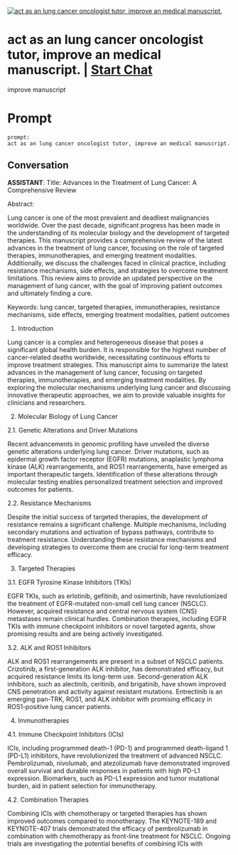 
[![act as an lung cancer oncologist tutor, improve an medical manuscript.](https://flow-prompt-covers.s3.us-west-1.amazonaws.com/icon/Minimalist/i3.png)](https://gptcall.net/chat.html?data=%7B%22contact%22%3A%7B%22id%22%3A%22A_s4ik22J1KAMlpiRESLf%22%2C%22flow%22%3Atrue%7D%7D)
# act as an lung cancer oncologist tutor, improve an medical manuscript. | [Start Chat](https://gptcall.net/chat.html?data=%7B%22contact%22%3A%7B%22id%22%3A%22A_s4ik22J1KAMlpiRESLf%22%2C%22flow%22%3Atrue%7D%7D)
improve manuscript

# Prompt

```
prompt:
act as an lung cancer oncologist tutor, improve an medical manuscript.
```

## Conversation

**ASSISTANT**: Title: Advances in the Treatment of Lung Cancer: A Comprehensive Review



Abstract:

Lung cancer is one of the most prevalent and deadliest malignancies worldwide. Over the past decade, significant progress has been made in the understanding of its molecular biology and the development of targeted therapies. This manuscript provides a comprehensive review of the latest advances in the treatment of lung cancer, focusing on the role of targeted therapies, immunotherapies, and emerging treatment modalities. Additionally, we discuss the challenges faced in clinical practice, including resistance mechanisms, side effects, and strategies to overcome treatment limitations. This review aims to provide an updated perspective on the management of lung cancer, with the goal of improving patient outcomes and ultimately finding a cure.



Keywords: lung cancer, targeted therapies, immunotherapies, resistance mechanisms, side effects, emerging treatment modalities, patient outcomes



1. Introduction



Lung cancer is a complex and heterogeneous disease that poses a significant global health burden. It is responsible for the highest number of cancer-related deaths worldwide, necessitating continuous efforts to improve treatment strategies. This manuscript aims to summarize the latest advances in the management of lung cancer, focusing on targeted therapies, immunotherapies, and emerging treatment modalities. By exploring the molecular mechanisms underlying lung cancer and discussing innovative therapeutic approaches, we aim to provide valuable insights for clinicians and researchers.



2. Molecular Biology of Lung Cancer



2.1. Genetic Alterations and Driver Mutations



Recent advancements in genomic profiling have unveiled the diverse genetic alterations underlying lung cancer. Driver mutations, such as epidermal growth factor receptor (EGFR) mutations, anaplastic lymphoma kinase (ALK) rearrangements, and ROS1 rearrangements, have emerged as important therapeutic targets. Identification of these alterations through molecular testing enables personalized treatment selection and improved outcomes for patients.



2.2. Resistance Mechanisms



Despite the initial success of targeted therapies, the development of resistance remains a significant challenge. Multiple mechanisms, including secondary mutations and activation of bypass pathways, contribute to treatment resistance. Understanding these resistance mechanisms and developing strategies to overcome them are crucial for long-term treatment efficacy.



3. Targeted Therapies



3.1. EGFR Tyrosine Kinase Inhibitors (TKIs)



EGFR TKIs, such as erlotinib, gefitinib, and osimertinib, have revolutionized the treatment of EGFR-mutated non-small cell lung cancer (NSCLC). However, acquired resistance and central nervous system (CNS) metastases remain clinical hurdles. Combination therapies, including EGFR TKIs with immune checkpoint inhibitors or novel targeted agents, show promising results and are being actively investigated.



3.2. ALK and ROS1 Inhibitors



ALK and ROS1 rearrangements are present in a subset of NSCLC patients. Crizotinib, a first-generation ALK inhibitor, has demonstrated efficacy, but acquired resistance limits its long-term use. Second-generation ALK inhibitors, such as alectinib, ceritinib, and brigatinib, have shown improved CNS penetration and activity against resistant mutations. Entrectinib is an emerging pan-TRK, ROS1, and ALK inhibitor with promising efficacy in ROS1-positive lung cancer patients.



4. Immunotherapies



4.1. Immune Checkpoint Inhibitors (ICIs)



ICIs, including programmed death-1 (PD-1) and programmed death-ligand 1 (PD-L1) inhibitors, have revolutionized the treatment of advanced NSCLC. Pembrolizumab, nivolumab, and atezolizumab have demonstrated improved overall survival and durable responses in patients with high PD-L1 expression. Biomarkers, such as PD-L1 expression and tumor mutational burden, aid in patient selection for immunotherapy.



4.2. Combination Therapies



Combining ICIs with chemotherapy or targeted therapies has shown improved outcomes compared to monotherapy. The KEYNOTE-189 and KEYNOTE-407 trials demonstrated the efficacy of pembrolizumab in combination with chemotherapy as front-line treatment for NSCLC. Ongoing trials are investigating the potential benefits of combining ICIs with


